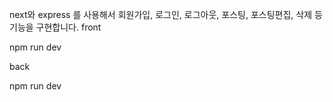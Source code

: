 next와 express 를 사용해서 회원가입, 로그인, 로그아웃, 포스팅, 포스팅편집, 삭제 등 기능을 구현합니다.
front

npm run dev

back

npm run dev